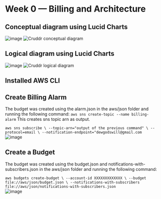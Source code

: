 # Week 0 — Billing and Architecture

## Conceptual diagram using Lucid Charts
![image](https://user-images.githubusercontent.com/79452458/230979812-7d4918f2-ac6f-449e-866a-f262874569a9.png)
![Cruddr conceptual diagram](https://lucid.app/lucidchart/882e70c1-9f93-467d-9dc8-257d9efd194e/edit?view_items=vskMEq663eXG&invitationId=inv_c395a0d7-f3f9-47e5-8f26-8ab75c5a3c3d "Cruddr conceptual diagram")

## Logical diagram using Lucid Charts
![image](https://user-images.githubusercontent.com/79452458/230980563-0c049ab8-223d-4d8f-befd-9b4cbfd52455.png)
![Cruddr logical diagram](https://lucid.app/lucidchart/52fba20f-12ee-4d5d-835e-d3a8cf4b7787/edit?viewport_loc=-2109%2C-130%2C3192%2C1641%2C0_0&invitationId=inv_07e20d1c-d4a9-4487-98ab-7695ca161cfd "Cruddr logical diagram")

## Installed AWS CLI

## Create Billing Alarm
The budget was created using the alarm.json in the aws/json folder and running the following command:
``aws sns create-topic --name billing-alarm``
This creates sns topic arn as output.

``aws sns subscribe \
    --topic-arn="output of the previous command" \
    --protocol=email \
    --notification-endpoint="dewgodswill@gmail.com
``
![image](https://user-images.githubusercontent.com/79452458/230982674-336899d1-832d-45c9-a9b3-5a34913f04a4.png)

## Create a Budget
The budget was created using the budget.json and notifications-with-subscribers.json in the aws/json folder and running the following command:

``aws budgets create-budget \
    --account-id XXXXXXXXXXXXX \
    --budget file://aws/json/budget.json \
    --notifications-with-subscribers file://aws/json/notifications-with-subscribers.json
``    
![image](https://user-images.githubusercontent.com/79452458/230982249-ad1da6b8-2606-4290-ab5d-f9552a2109de.png)
